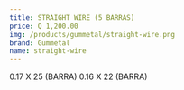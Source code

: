 ```yaml
---
title: STRAIGHT WIRE (5 BARRAS)
price: Q 1,200.00
img: /products/gummetal/straight-wire.png
brand: Gummetal
name: straight-wire
---
```


0.17 X 25 (BARRA)
0.16 X 22 (BARRA)
